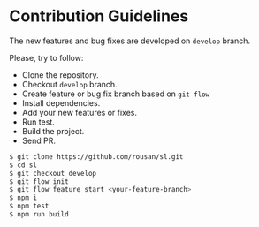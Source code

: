 # Contribution Guidelines

The new features and bug fixes are developed on `develop` branch.

Please, try to follow:

* Clone the repository.
* Checkout `develop` branch.
* Create feature or bug fix branch based on `git flow`
* Install dependencies.
* Add your new features or fixes.
* Run test.
* Build the project.
* Send PR.

```sh
$ git clone https://github.com/rousan/sl.git
$ cd sl
$ git checkout develop
$ git flow init
$ git flow feature start <your-feature-branch>
$ npm i
$ npm test
$ npm run build
```